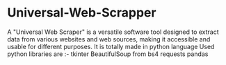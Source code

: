 # Universal-Web-Scrapper
A "Universal Web Scraper" is a versatile software tool designed to extract data from various websites and web sources, making it accessible and usable for different purposes. 
It is totally made in python language 
Used python libraries are :- 
tkinter
BeautifulSoup from bs4
requests
pandas

